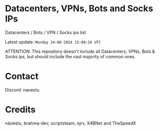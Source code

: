 # Datacenters, VPNs, Bots and Socks IPs
 
Datacenters / Bots / VPN / Socks ips list

Latest update: `Monday 24-06-2024 15:00:26 UTC` 

ATTENTION: This repository doesn't include all Datacenters, VPNs, Bots & Socks ips, 
but should include the vast majority of common ones.

# Contact
Discord: naoestu

# Credits
nãoéstu, brahma-dev, scriptzteam, ejrv, X4BNet and TheSpeedX
